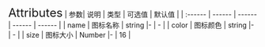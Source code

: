 <ClientOnly>
  <xxx-icon/>
<font size=5>Attributes</font>
| 参数| 说明 | 类型 | 可选值 | 默认值 |
| :------ | ------ | ------ | ------ | ------ |
| name | 图标名称 | string |- | - |
| color | 图标颜色 | string |- | - |
| size | 图标大小 | Number |- | 16 |

</ClientOnly>
